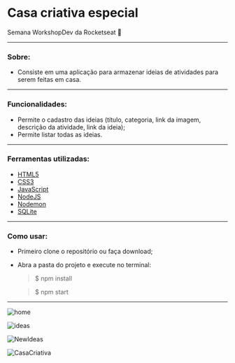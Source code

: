 # Casa criativa especial
Semana WorkshopDev da Rocketseat 🚀

<hr/>

### Sobre:
- Consiste em uma aplicação para armazenar ideias de atividades para serem feitas em casa.

<hr/>

### Funcionalidades:
- Permite o cadastro das ideias (título, categoria, link da imagem, descrição da atividade, link da ideia);
- Permite listar todas as ideias.

<hr/>

### Ferramentas utilizadas:
- [HTML5](https://developer.mozilla.org/en-US/docs/Web/Guide/HTML/HTML5)
- [CSS3](https://developer.mozilla.org/en-US/docs/Archive/CSS3)
- [JavaScript](https://developer.mozilla.org/pt-BR/docs/Aprender/JavaScript)
- [NodeJS](https://nodejs.org/en/)
- [Nodemon](https://nodemon.io/)
- [SQLite](https://www.sqlite.org/)

<hr/>

### Como usar:
- Primeiro clone o repositório ou faça download;
- Abra a pasta do projeto e execute no terminal:
  > $ npm install

  > $ npm start
  
<hr/>

![home](https://user-images.githubusercontent.com/12499627/79494072-c7449900-7ff8-11ea-829e-af7e004a1812.PNG)

![ideas](https://user-images.githubusercontent.com/12499627/79494087-cb70b680-7ff8-11ea-9c9f-7ba241d037be.PNG)

![NewIdeas](https://user-images.githubusercontent.com/12499627/79494091-cf043d80-7ff8-11ea-98c6-472f3a646876.PNG)

![CasaCriativa](https://user-images.githubusercontent.com/12499627/79493969-99f7eb00-7ff8-11ea-8afe-2f8ce920f386.gif)
